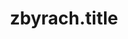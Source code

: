 ---
layout: default
order: 0
title: zbyrach.title
about: zbyrach.about
site: https://zbyrach-ui.herokuapp.com
details: https://github.com/alexmartyniuk/zbyrach-ui#zbyrach
img: /assets/img/sample/zbyrach.png
---